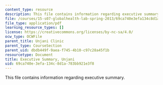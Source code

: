 ```yaml
---
content_type: resource
description: This file contains information regarding executive summary.
file: /courses/15-s07-globalhealth-lab-spring-2013/69ca740e3efa134c8d1a783bb921e3f8_MIT15_S07S13_exe_sum_unj.pdf
file_type: application/pdf
learning_resource_types: []
license: https://creativecommons.org/licenses/by-nc-sa/4.0/
ocw_type: OCWFile
parent_title: Unjani Clinic
parent_type: CourseSection
parent_uid: dbdb449f-9aea-f745-4b10-c97c28a45f1b
resourcetype: Document
title: Executive Summary, Unjani
uid: 69ca740e-3efa-134c-8d1a-783bb921e3f8
---
```

This file contains information regarding executive summary.